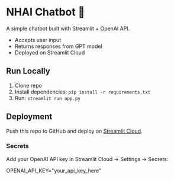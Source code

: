 # NHAI Chatbot 🚦

A simple chatbot built with Streamlit + OpenAI API.
- Accepts user input
- Returns responses from GPT model
- Deployed on Streamlit Cloud

## Run Locally
1. Clone repo
2. Install dependencies: `pip install -r requirements.txt`
3. Run: `streamlit run app.py`

## Deployment
Push this repo to GitHub and deploy on [Streamlit Cloud](https://share.streamlit.io/).

### Secrets
Add your OpenAI API key in Streamlit Cloud → Settings → Secrets:

OPENAI_API_KEY="your_api_key_here"
